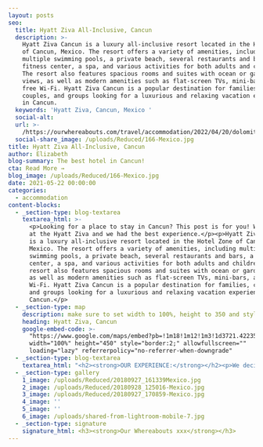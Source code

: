 ```yaml
---
layout: posts
seo:
  title: Hyatt Ziva All-Inclusive, Cancun
  description: >-
    Hyatt Ziva Cancun is a luxury all-inclusive resort located in the Hotel Zone
    of Cancun, Mexico. The resort offers a variety of amenities, including
    multiple swimming pools, a private beach, several restaurants and bars, a
    fitness center, a spa, and various activities for both adults and children.
    The resort also features spacious rooms and suites with ocean or garden
    views, as well as modern amenities such as flat-screen TVs, mini-bars, and
    free Wi-Fi. Hyatt Ziva Cancun is a popular destination for families,
    couples, and groups looking for a luxurious and relaxing vacation experience
    in Cancun.
  keywords: 'Hyatt Ziva, Cancun, Mexico '
  social-alt:
  url: >-
    /https://ourwhereabouts.com/travel/accommodation/2022/04/20/dolomites-travel-guide.html
  social-share_image: /uploads/Reduced/166-Mexico.jpg
title: Hyatt Ziva All-Inclusive, Cancun
author: Elizabeth
blog-summary: The best hotel in Cancun!
cta: Read More →
blog_image: /uploads/Reduced/166-Mexico.jpg
date: 2021-05-22 00:00:00
categories:
  - accommodation
content-blocks:
  - _section-type: blog-textarea
    textarea_html: >-
      <p>Looking for a place to stay in Cancun? This post is for you! We stayed
      at the Hyatt Ziva and we had the best experience.</p><p>Hyatt Ziva Cancun
      is a luxury all-inclusive resort located in the Hotel Zone of Cancun,
      Mexico. The resort offers a variety of amenities, including multiple
      swimming pools, a private beach, several restaurants and bars, a fitness
      center, a spa, and various activities for both adults and children. The
      resort also features spacious rooms and suites with ocean or garden views,
      as well as modern amenities such as flat-screen TVs, mini-bars, and free
      Wi-Fi. Hyatt Ziva Cancun is a popular destination for families, couples,
      and groups looking for a luxurious and relaxing vacation experience in
      Cancun.</p>
  - _section-type: map
    description: make sure to set width to 100%, height to 350 and style to border 2
    heading: Hyatt Ziva, Cancun
    google-embed-code: >-
      "https://www.google.com/maps/embed?pb=!1m18!1m12!1m3!1d3721.4223523274477!2d-86.74660347679031!3d21.135583840971414!2m3!1f0!2f0!3f0!3m2!1i1024!2i768!4f13.1!3m3!1m2!1s0x8f4c28a07503798b%3A0x5754071fee7a21aa!2sHyatt%20Ziva%20Cancun!5e0!3m2!1sen!2sil!4v1653841667899!5m2!1sen!2sil"
      width="100%" height="450" style="border:2;" allowfullscreen=""
      loading="lazy" referrerpolicy="no-referrer-when-downgrade"
  - _section-type: blog-textarea
    textarea_html: "<h2><strong>OUR EXPERIENCE:</strong></h2><p>We decided to end our trip in Mexico at an all-inclusive hotel it is one of the most unique resorts we have been to. Between the atmosphere, proximity to the beach to the room, and events, we had the best time.</p><h2><strong>LOCATION:</strong></h2><p>20-30 minute drive from Cancun Airport.</p><p>10-minute walk to the Coco Bongo.</p><p>\_</p><h2><strong>PARKING:</strong></h2><p>Free Park available.</p><p>\_</p><h2><strong>HOTEL DETAILS:</strong></h2><p>The <strong>Hyatt Ziva</strong> <strong>Cancun </strong>hotel, located on the white sands of an idyllic beach on the Riviera Maya and offers an exclusive all-inclusive experience. They have 547 luxury rooms surrounded by lush gardens and amazing views. In addition, there are <strong>8 on-site restaurants</strong> serving international cuisine and <strong>4 bars.</strong> Some of the<strong> luxurious facilities </strong>include<strong> 3 infinity pools, a spa</strong>,<strong> and a fitness center.</strong> There’s also an immense variety of options for outside activities in the area including adventure and water sports.</p><p>\_</p><p>\_</p><p>\_</p><h2><strong>ROOM TYPE WE STAYED IN:</strong></h2><p><strong><em>Turquoize Sky Ocean Front Master King</em></strong></p><p>The room has a few perks such as a <strong>jacuzzi on the balcony</strong>, a tablet where you can order room service, and <strong>a private butler</strong> who's available by WhatsApp to your every need, <strong>access to the adults-only pool</strong> made only for guests staying in the Turquoize building, and <strong>free entrance to the spa pools</strong> for every day until 17:00.</p><p>\_</p><p>\_</p><h2><strong>PRICE:</strong></h2><p>The average cost is 456$ per night.</p><p>\_</p><p>\_</p><h2><strong>COMFORT LEVEL:</strong></h2><p>10/10! The bed was large and comfortable, the layout of the space was ideal and the pools were never crowded.</p><p>\_</p><h2><strong>VIEWS TO EXPECT ON PROPERTY:</strong></h2><p>Amazing views can be found everywhere you go. From the design of the place to the beautiful lighthouse, and watching the sunset on the ocean from the jacuzzi on your balcony. There’s always something beautiful to see.</p><p>\_</p><h2><strong>DINING:</strong></h2><p>For an all-inclusive resort, I was thoroughly impressed with the quality of food as it was some of the best I’ve had. Every single restaurant had a variety of options with the most delicious flavoring. So you’re truly spoiled here with all the several course meals, including dessert and wine! <strong>RESTAURANTS:</strong></p><ul><li><strong>La Bastille -</strong> Elegant French Cuisine. Exclusively for adults. Dress code: Formal.</li><li><strong>El Mercado - </strong>Gourmet buffet dining. Dress code: Dry Casual.</li><li><strong>The Moongate - </strong>Grill. The open kitchen places you in the center of the action and is a fun sight. Dress code: Smart Casual.</li><li><strong>Tradewinds -</strong> A relaxed grill by day and a classic steakhouse by night.</li><li><strong>Lorenzo's -</strong> Italian Cuisine. Dress code: Lunch- dry casual. Dinner-Smart Casual.</li><li><strong>Habaneros - </strong>Mouthwatering tacos, fresh seafood ceviches, and zesty agua chiles are served right on the beach. Dress code: Lunch – dry casual. Dinner – Smart Casual.</li><li><strong>Casa Café -</strong> Sip on specialty coffee drinks and snack on scrumptious pastries. open 6 AM-11 PM</li><li><strong>Dips and Sips and</strong> <strong>food truck -</strong> They serve something new every day.</li><li><strong>Chevy's -</strong> American food. The design is a classic all-American diner. Dress code: Casual.</li><li><strong>Pasteles -</strong> Dessert parlor. Heaven for sweet tooth people.</li></ul><p><strong>HOTEL BARS:</strong></p><ul><li><strong>Saasil Bar</strong></li><li><strong>Juana Margarita bar</strong></li><li><strong>Tres CerveZa's - </strong>the hotel has its own brew of beer.</li><li><strong>Punta Vista -</strong> Exclusively for adults staying in Turquoise. Punta Vista’s infinity pool is the perfect place for an afternoon drink, a pre-dinner cocktail, or a relaxing nightcap.</li></ul><p>\_</p><p>\_</p><h2><strong>ACCOMMODATIONS AND AMENITIES:</strong></h2><p>Accommodations &amp; Amenities include the private beach, all-inclusive service, access to the restaurants, room service, 2/3 swimming pools, night-time entertainment, and organized sports activities.</p><p>\_</p><p>\_</p><p>\_</p><p>\_</p><h2><strong>BEST SEASON TO VISIT:</strong></h2><p>We stayed here at the end of September. The best season to visit is between April and October as there are fewer people around and the weather is most ideal. The temperatures are also between 20-26 Celsius.</p>"
  - _section-type: gallery
    1_image: /uploads/Reduced/20180927_161339Mexico.jpg
    2_image: /uploads/Reduced/20180928_125016-Mexico.jpg
    3_image: /uploads/Reduced/20180927_170859-Mexico.jpg
    4_image: ''
    5_image: ''
    6_image: /uploads/shared-from-lightroom-mobile-7.jpg
  - _section-type: signature
    signature_html: <h3><strong>Our Whereabouts xxx</strong></h3>
---
```


